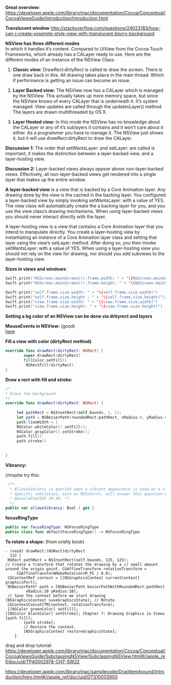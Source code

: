 **Great overview:**   https://developer.apple.com/library/mac/documentation/Cocoa/Conceptual/CocoaViewsGuide/Introduction/Introduction.html

**Translucent window**   http://stackoverflow.com/questions/24023183/how-can-i-create-yosemite-style-view-with-translucent-blurry-background

**NSView has three different modes**  
In which it handles it’s content. Compared to UIView from the Cocoa Touch Frameworks, which already has a CALayer ready to use.
Here are the different modes of an instance of the NSView Class:

1. **Classic view:** DrawRect:dirtyRect is called to draw the screen. There is one draw back in this. All drawing takes place in the main thread. Which if performance is getting an issue can become an issue.

2. **Layer Backed view:** The NSView now has a CALayer which is managed by the NSView. This actually takes up more memory space, but since the NSView knows of every CALayer that is underneath it. It’s system managed. View updates are called through the updatesLayer() method. The layers are drawn multithreaded by OS X.

3. **Layer Hosted view:** In this mode the NSView has no knowledge about the CALayer or any of it’s sublayers it contains and it won’t care about it either. As a programmer you have to manage it. The NSView just shows it, but it will use drawRect:dirtyRect to draw the CALayer.

**Discussion 1:** The order that  setWantsLayer: and setLayer: are called is important, it makes the distinction between a layer-backed view, and a layer-hosting view.

**Discussion 2:**  Layer-backed views always *appear* above non-layer-backed views. Effectively, all non-layer-backed views get rendered into a single layer that makes up the entire window.

**A layer-backed view** is a view that is backed by a Core Animation layer. Any drawing done by the view is the cached in the backing layer. You configured a layer-backed view by simply invoking  setWantsLayer: with a value of YES. The view class will automatically create the a backing layer for you, and you use the view class’s drawing mechanisms. When using layer-backed views you should never interact directly with the layer.

A layer-hosting view is a view that contains a Core Animation layer that you intend to manipulate directly. You create a layer-hosting view by instantiating an instance of a Core Animation layer class and setting that layer using the view’s setLayer: method. After doing so, you then invoke setWantsLayer: with a value of YES. When using a layer-hosting view you should not rely on the view for drawing, nor should you add subviews to the layer-hosting view.

**Sizes in views and windows**:
 
```swift
Swift.print("NSScreen.mainScreen()!.frame.width: " + "\(NSScreen.mainScreen()!.frame.width)")
Swift.print("NSScreen.mainScreen()!.frame.height: " + "\(NSScreen.mainScreen()!.frame.height)")

Swift.print("self.frame.size.width: " + "\(self.frame.size.width)")
Swift.print("self.frame.size.height : " + "\(self.frame.size.height)")//returns the height - the topBar height
Swift.print("view.frame.size.width: " + "\(view.frame.size.width)")
Swift.print("view.frame.size.height: " + "\(view.frame.size.height)")
```


**Setting a bg color of an NSView can be done via drityrect and layers**


**MouseEvents in NSView:** (good)   
[here](http://stackoverflow.com/questions/7504917/getting-mouse-down-event-on-superview?rq=1) 

**Fill a view with color (dirtyRect method)**  
```swift
override func drawRect(dirtyRect: NSRect) {
        super.drawRect(dirtyRect)
        fillColor.setFill()
         NSRectFill(dirtyRect)
}
```
**Draw a rect with fill and stroke:**  

```swift
/*
* Draws the background
*/
override func drawRect(dirtyRect: NSRect) {
    
     let pathRect = NSInsetRect(self.bounds, 1, 1);
     let path = NSBezierPath(roundedRect:pathRect, xRadius:0, yRadius:0);
     path.lineWidth = 1
     NSColor.whiteColor().setFill();
     NSColor.grayColor().setStroke();
     path.fill()
     path.stroke()
    
     
}
```

**Vibrancy:**  

//maybe try this:
   
```swift
 /** 
  * AllowsVibrancy is queried when a vibrant appearance is used on a view hierarchy. When allowsVibrancy returns YES, the view will have an appropriate measure taken to ensure it is vibrant on top of its given material.
  * Specific subclasses, such as NSControl, will answer this question based on the artwork they draw for a given appearance.
  * @available(OSX 10.10, *)
  */
public var allowsVibrancy: Bool { get }
```   
     
     
**focusRingType**

```swift
public var focusRingType: NSFocusRingType
public class func defaultFocusRingType() -> NSFocusRingType
```

**To rotate a shape:** (from orielly book)
```objc
- (void) drawRect:(NSRect)dirtyRect
￼￼132 |
 NSRect pathRect = NSInsetRect(self.bounds, 125, 125);
// Create a transform that rotates the drawing by a // small amount around the origin point. CGAffineTransform rotationTransform =
     CGAffineTransformMakeRotation(M_PI / 8.0);
 CGContextRef context = [[NSGraphicsContext currentContext] graphicsPort];
 NSBezierPath* path = [NSBezierPath bezierPathWithRoundedRect:pathRect
         xRadius:10 yRadius:10];
 // Save the context before we start drawing
[NSGraphicsContext saveGraphicsState]; // Rotate
 CGContextConcatCTM(context, rotationTransform);
 [[NSColor greenColor] setFill];
[[NSColor blackColor] setStroke]; Chapter 7: Drawing Graphics in Views
[path fill];
        [path stroke];
        // Restore the context.
        [NSGraphicsContext restoreGraphicsState];
    }
```


drag and drop tutorial:  
https://developer.apple.com/library/mac/documentation/Cocoa/Conceptual/CocoaViewsGuide/SubclassingNSView/SubclassingNSView.html#//apple_ref/doc/uid/TP40002978-CH7-SW22

https://developer.apple.com/library/mac/samplecode/DragItemAround/Introduction/Intro.html#//apple_ref/doc/uid/DTS10003900